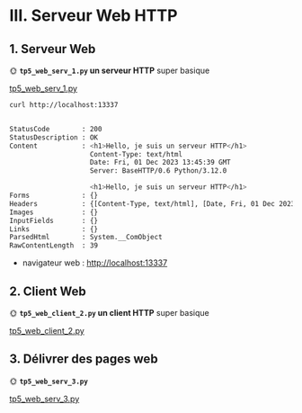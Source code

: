# III. Serveur Web HTTP

## 1. Serveur Web

🌞 **`tp5_web_serv_1.py` un serveur HTTP** super basique

[tp5_web_serv_1.py](python/tp5_web_serv_1.py)

```bash
curl http://localhost:13337


StatusCode        : 200
StatusDescription : OK
Content           : <h1>Hello, je suis un serveur HTTP</h1>
                    Content-Type: text/html
                    Date: Fri, 01 Dec 2023 13:45:39 GMT
                    Server: BaseHTTP/0.6 Python/3.12.0

                    <h1>Hello, je suis un serveur HTTP</h1>
Forms             : {}
Headers           : {[Content-Type, text/html], [Date, Fri, 01 Dec 2023 13:45:39 GMT], [Server, BaseHTTP/0.6 Python/3.12.0]}
Images            : {}
InputFields       : {}
Links             : {}
ParsedHtml        : System.__ComObject
RawContentLength  : 39
```

- navigateur web : [http://localhost:13337](http://localhost:13337)

## 2. Client Web

🌞 **`tp5_web_client_2.py` un client HTTP** super basique

[tp5_web_client_2.py](python/tp5_web_client_2.py)

## 3. Délivrer des pages web

🌞 **`tp5_web_serv_3.py`**

[tp5_web_serv_3.py](python/tp5_web_serv_3.py)
